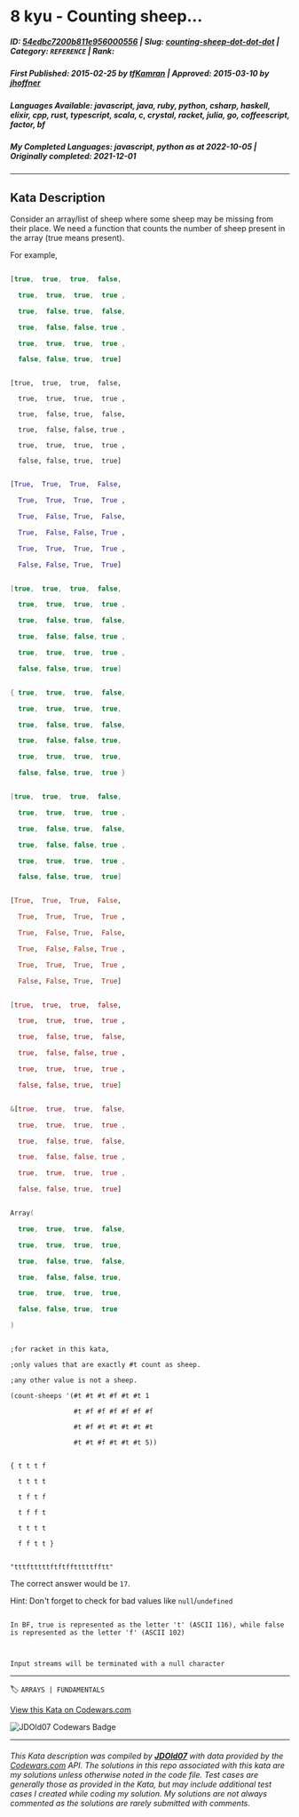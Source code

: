 # 8 kyu - Counting sheep...

##### **ID**: [54edbc7200b811e956000556](https://www.codewars.com/kata/54edbc7200b811e956000556) | **Slug**: [counting-sheep-dot-dot-dot](https://www.codewars.com/kata/54edbc7200b811e956000556) | **Category**: `REFERENCE` | **Rank**: <span style="color:white">8 kyu</span>

##### **First Published**: 2015-02-25 ***by*** [tfKamran](https://www.codewars.com/users/tfKamran) | **Approved**: 2015-03-10 ***by*** [jhoffner](https://www.codewars.com/users/jhoffner)

##### **Languages Available**: javascript, java, ruby, python, csharp, haskell, elixir, cpp, rust, typescript, scala, c, crystal, racket, julia, go, coffeescript, factor, bf

##### **My Completed Languages**: javascript, python ***as at*** 2022-10-05 | **Originally completed**: 2021-12-01

---

## Kata Description


Consider an array/list of sheep where some sheep may be missing from their place. We need a function that counts the number of sheep present in the array (true means present).



For example,



```javascript

[true,  true,  true,  false,

  true,  true,  true,  true ,

  true,  false, true,  false,

  true,  false, false, true ,

  true,  true,  true,  true ,

  false, false, true,  true]

```

```crystal

[true,  true,  true,  false,

  true,  true,  true,  true ,

  true,  false, true,  false,

  true,  false, false, true ,

  true,  true,  true,  true ,

  false, false, true,  true]

```

```python

[True,  True,  True,  False,

  True,  True,  True,  True ,

  True,  False, True,  False,

  True,  False, False, True ,

  True,  True,  True,  True ,

  False, False, True,  True]

```

```csharp

[true,  true,  true,  false,

  true,  true,  true,  true ,

  true,  false, true,  false,

  true,  false, false, true ,

  true,  true,  true,  true ,

  false, false, true,  true]

```

```c

{ true,  true,  true,  false,

  true,  true,  true,  true,

  true,  false, true,  false,

  true,  false, false, true,

  true,  true,  true,  true,

  false, false, true,  true }

```

```cpp

[true,  true,  true,  false,

  true,  true,  true,  true ,

  true,  false, true,  false,

  true,  false, false, true ,

  true,  true,  true,  true ,

  false, false, true,  true]

```

```haskell

[True,  True,  True,  False,

  True,  True,  True,  True ,

  True,  False, True,  False,

  True,  False, False, True ,

  True,  True,  True,  True ,

  False, False, True,  True]

```

```elixir

[true,  true,  true,  false,

  true,  true,  true,  true ,

  true,  false, true,  false,

  true,  false, false, true ,

  true,  true,  true,  true ,

  false, false, true,  true]

```

```rust

&[true,  true,  true,  false,

  true,  true,  true,  true ,

  true,  false, true,  false,

  true,  false, false, true ,

  true,  true,  true,  true ,

  false, false, true,  true]

```

```scala

Array(

  true,  true,  true,  false,

  true,  true,  true,  true,

  true,  false, true,  false,

  true,  false, false, true,

  true,  true,  true,  true,

  false, false, true,  true

)

```

```racket

;for racket in this kata, 

;only values that are exactly #t count as sheep. 

;any other value is not a sheep.

(count-sheeps '(#t #t #t #f #t #t 1

                #t #f #f #f #f #f #f

                #t #f #t #t #t #t #t

                #t #t #f #t #t #t 5))

```

```factor

{ t t t f

  t t t t

  t f t f

  t f f t

  t t t t

  f f t t }

```

```bf

"tttftttttftftfftttttfftt"

```





The correct answer would be `17`.



Hint: Don't forget to check for bad values like `null`/`undefined`



```if:bf

In BF, true is represented as the letter 't' (ASCII 116), while false is represented as the letter 'f' (ASCII 102) 



Input streams will be terminated with a null character

```



---


🏷 `ARRAYS | FUNDAMENTALS`


[View this Kata on Codewars.com](https://www.codewars.com/kata/54edbc7200b811e956000556)

![](https://www.codewars.com/users/jdold07/badges/large "JDOld07 Codewars Badge")

---

###### *This Kata description was compiled by [**JDOld07**](https://tpstech.dev) with data provided by the [Codewars.com](https://www.codewars.com) API.  The solutions in this repo associated with this kata are my solutions unless otherwise noted in the code file.  Test cases are generally those as provided in the Kata, but may include additional test cases I created while coding my solution.  My solutions are not always commented as the solutions are rarely submitted with comments.*
